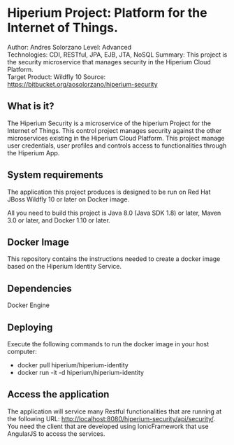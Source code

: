 Hiperium Project: Platform for the Internet of Things.
========================
Author: Andres Solorzano
Level: Advanced  
Technologies: CDI, RESTful, JPA, EJB, JTA, NoSQL
Summary: This project is the security microservice that manages security in the Hiperium Cloud Platform.  
Target Product: Wildfly 10
Source: <https://bitbucket.org/aosolorzano/hiperium-security>  

What is it?
-----------

The Hiperium Security is a microservice of the hiperium Project for the Internet of Things. This control project manages security against the other microservices existing in the Hiperium Cloud Platform. This project manage user credentials, user profiles and controls access to functionalities through the Hiperium App.

System requirements
-------------------

The application this project produces is designed to be run on Red Hat JBoss Wildfly 10 or later on Docker image.

All you need to build this project is Java 8.0 (Java SDK 1.8) or later, Maven 3.0 or later, and Docker 1.10 or later.


Docker Image
-------------------

This repository contains the instructions needed to create a docker image based on the Hiperium Identity Service.


Dependencies
-------------------

Docker Engine


Deploying
-------------------

Execute the following commands to run the docker image in your host computer:

* docker pull hiperium/hiperium-identity
* docker run -it -d hiperium/hiperium-identity


Access the application 
---------------------

The application will service many Restful functionalities that are running at the following URL: <http://localhost:8080/hiperium-security/api/security/>. You need the client that are developed using IonicFramework that use AngularJS to access the services.

